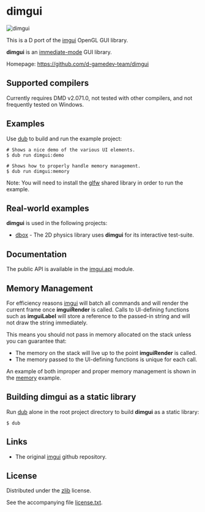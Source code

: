 # dimgui

![dimgui](https://raw.github.com/d-gamedev-team/dimgui/master/screenshot/imgui.png)

This is a D port of the [imgui] OpenGL GUI library.

**dimgui** is an [immediate-mode] GUI library.

Homepage: https://github.com/d-gamedev-team/dimgui

## Supported compilers

Currently requires DMD v2.071.0, not tested with other compilers,
and not frequently tested on Windows.

## Examples

Use [dub] to build and run the example project:

```
# Shows a nice demo of the various UI elements.
$ dub run dimgui:demo

# Shows how to properly handle memory management.
$ dub run dimgui:memory
```

Note: You will need to install the [glfw] shared library in order to run the example.

## Real-world examples

**dimgui** is used in the following projects:

- [dbox] - The 2D physics library uses **dimgui** for its interactive test-suite.

## Documentation

The public API is available in the [imgui.api] module.

## Memory Management

For efficiency reasons [imgui] will batch all commands and will render the current frame
once **imguiRender** is called. Calls to UI-defining functions such as **imguiLabel** will
store a reference to the passed-in string and will not draw the string immediately.

This means you should not pass in memory allocated on the stack unless you can guarantee that:

- The memory on the stack will live up to the point **imguiRender** is called.
- The memory passed to the UI-defining functions is unique for each call.

An example of both improper and proper memory management is shown in the [memory] example.

## Building dimgui as a static library

Run [dub] alone in the root project directory to build **dimgui** as a static library:

```
$ dub
```

## Links

- The original [imgui] github repository.

## License

Distributed under the [zlib] license.

See the accompanying file [license.txt][zlib].

[dub]: http://code.dlang.org/
[immediate-mode]: http://sol.gfxile.net/imgui/
[imgui]: https://github.com/AdrienHerubel/imgui
[imgui.api]: https://github.com/d-gamedev-team/dimgui/blob/master/src/imgui/api.d
[zlib]: https://raw.github.com/d-gamedev-team/dimgui/master/license.txt
[glfw]: http://www.glfw.org/
[memory]: https://github.com/d-gamedev-team/dimgui/blob/master/examples/memory/memory.d
[dbox]: https://github.com/d-gamedev-team/dbox
